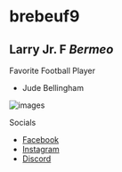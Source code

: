 # brebeuf9
## Larry Jr. F *Bermeo*

Favorite Football Player
- Jude Bellingham
 

 ![images](https://github.com/user-attachments/assets/0574561a-4dc0-4d75-8df0-b5911834dd94)
 
  Socials
  - [Facebook](https://www.facebook.com)
  - [Instagram](https://www.instagram.com)
  - [Discord](https://www.discord.com)

